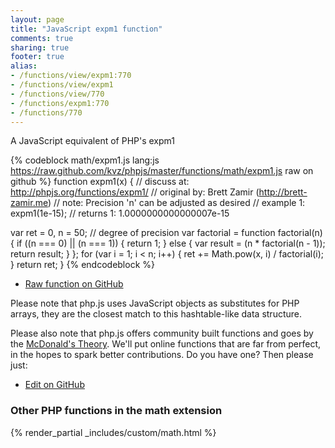 ```yaml
---
layout: page
title: "JavaScript expm1 function"
comments: true
sharing: true
footer: true
alias:
- /functions/view/expm1:770
- /functions/view/expm1
- /functions/view/770
- /functions/expm1:770
- /functions/770
---
```

<!-- Generated by Rakefile:build -->
A JavaScript equivalent of PHP's expm1

{% codeblock math/expm1.js lang:js https://raw.github.com/kvz/phpjs/master/functions/math/expm1.js raw on github %}
function expm1(x) {
  //  discuss at: http://phpjs.org/functions/expm1/
  // original by: Brett Zamir (http://brett-zamir.me)
  //        note: Precision 'n' can be adjusted as desired
  //   example 1: expm1(1e-15);
  //   returns 1: 1.0000000000000007e-15

  var ret = 0,
    n = 50; // degree of precision
  var factorial = function factorial(n) {
    if ((n === 0) || (n === 1)) {
      return 1;
    } else {
      var result = (n * factorial(n - 1));
      return result;
    }
  };
  for (var i = 1; i < n; i++) {
    ret += Math.pow(x, i) / factorial(i);
  }
  return ret;
}
{% endcodeblock %}

 - [Raw function on GitHub](https://github.com/kvz/phpjs/blob/master/functions/math/expm1.js)

Please note that php.js uses JavaScript objects as substitutes for PHP arrays, they are 
the closest match to this hashtable-like data structure. 

Please also note that php.js offers community built functions and goes by the 
[McDonald's Theory](https://medium.com/what-i-learned-building/9216e1c9da7d). We'll put online 
functions that are far from perfect, in the hopes to spark better contributions. 
Do you have one? Then please just: 

 - [Edit on GitHub](https://github.com/kvz/phpjs/edit/master/functions/math/expm1.js)


### Other PHP functions in the math extension
{% render_partial _includes/custom/math.html %}
